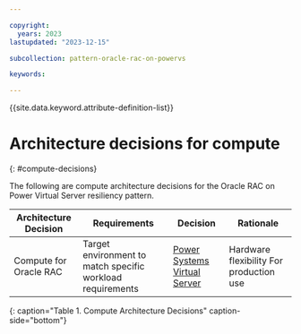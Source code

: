 ```yaml
---

copyright:
  years: 2023
lastupdated: "2023-12-15"

subcollection: pattern-oracle-rac-on-powervs

keywords:

---
```


{{site.data.keyword.attribute-definition-list}}

# Architecture decisions for compute
{: #compute-decisions}

The following are compute architecture decisions for the Oracle RAC on Power Virtual Server resiliency pattern.

| **Architecture Decision**        | **Requirements**| **Decision**| **Rationale**|
|--------------------------|----------------------------------------------|----------------------------------------------------------------------|-----------------------------------------|
| Compute for Oracle RAC | Target environment to match specific workload requirements | [Power Systems Virtual Server](https://cloud.ibm.com/power/overview) | Hardware flexibility For production use |
{: caption="Table 1. Compute Architecture Decisions" caption-side="bottom"}
